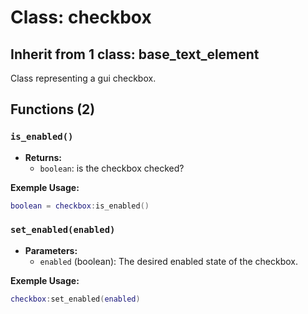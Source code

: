 # Class: checkbox

## Inherit from 1 class: base_text_element

Class representing a gui checkbox.

## Functions (2)

### `is_enabled()`

- **Returns:**
  - `boolean`: is the checkbox checked?

**Exemple Usage:**
```lua
boolean = checkbox:is_enabled()
```

### `set_enabled(enabled)`

- **Parameters:**
  - `enabled` (boolean): The desired enabled state of the checkbox.

**Exemple Usage:**
```lua
checkbox:set_enabled(enabled)
```


